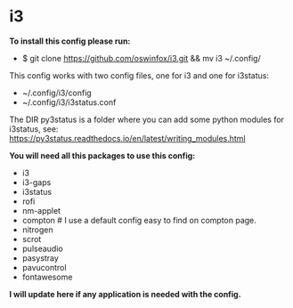 # i3

**To install this config please run:**

-  $ git clone https://github.com/oswinfox/i3.git && mv i3 ~/.config/

This config works with two config files, one for i3 and one for i3status: 

-  ~/.config/i3/config
-  ~/.config/i3/i3status.conf

The DIR py3status is a folder where you can add some python modules for i3status, see: https://py3status.readthedocs.io/en/latest/writing_modules.html

**You will need all this packages to use this config:**

-  i3 
-  i3-gaps 
-  i3status 
-  rofi 
-  nm-applet 
-  compton  # I use a default config easy to find on compton page.
-  nitrogen 
-  scrot 
-  pulseaudio 
-  pasystray 
-  pavucontrol 
-  fontawesome

**I will update here if any application is needed with the config.**
